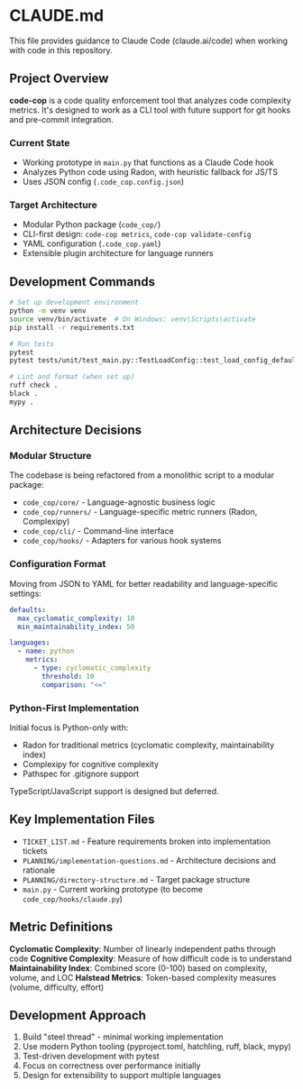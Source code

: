 # CLAUDE.md

This file provides guidance to Claude Code (claude.ai/code) when working with code in this repository.

## Project Overview

**code-cop** is a code quality enforcement tool that analyzes code complexity metrics. It's designed to work as a CLI tool with future support for git hooks and pre-commit integration.

### Current State

- Working prototype in `main.py` that functions as a Claude Code hook
- Analyzes Python code using Radon, with heuristic fallback for JS/TS
- Uses JSON config (`.code_cop.config.json`)

### Target Architecture

- Modular Python package (`code_cop/`)
- CLI-first design: `code-cop metrics`, `code-cop validate-config`
- YAML configuration (`.code_cop.yaml`)
- Extensible plugin architecture for language runners

## Development Commands

```bash
# Set up development environment
python -m venv venv
source venv/bin/activate  # On Windows: venv\Scripts\activate
pip install -r requirements.txt

# Run tests
pytest
pytest tests/unit/test_main.py::TestLoadConfig::test_load_config_defaults  # Single test

# Lint and format (when set up)
ruff check .
black .
mypy .
```

## Architecture Decisions

### Modular Structure

The codebase is being refactored from a monolithic script to a modular package:

- `code_cop/core/` - Language-agnostic business logic
- `code_cop/runners/` - Language-specific metric runners (Radon, Complexipy)
- `code_cop/cli/` - Command-line interface
- `code_cop/hooks/` - Adapters for various hook systems

### Configuration Format

Moving from JSON to YAML for better readability and language-specific settings:

```yaml
defaults:
  max_cyclomatic_complexity: 10
  min_maintainability_index: 50

languages:
  - name: python
    metrics:
      - type: cyclomatic_complexity
        threshold: 10
        comparison: "<="
```

### Python-First Implementation

Initial focus is Python-only with:

- Radon for traditional metrics (cyclomatic complexity, maintainability index)
- Complexipy for cognitive complexity
- Pathspec for .gitignore support

TypeScript/JavaScript support is designed but deferred.

## Key Implementation Files

- `TICKET_LIST.md` - Feature requirements broken into implementation tickets
- `PLANNING/implementation-questions.md` - Architecture decisions and rationale
- `PLANNING/directory-structure.md` - Target package structure
- `main.py` - Current working prototype (to become `code_cop/hooks/claude.py`)

## Metric Definitions

**Cyclomatic Complexity**: Number of linearly independent paths through code
**Cognitive Complexity**: Measure of how difficult code is to understand
**Maintainability Index**: Combined score (0-100) based on complexity, volume, and LOC
**Halstead Metrics**: Token-based complexity measures (volume, difficulty, effort)

## Development Approach

1. Build "steel thread" - minimal working implementation
2. Use modern Python tooling (pyproject.toml, hatchling, ruff, black, mypy)
3. Test-driven development with pytest
4. Focus on correctness over performance initially
5. Design for extensibility to support multiple languages
